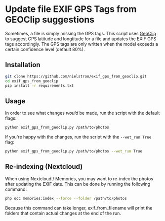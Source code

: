 # Update file EXIF GPS Tags from GEOClip suggestions

Sometimes, a file is simply missing the GPS tags.
This script uses [GeoClip](https://github.com/VicenteVivan/geo-clip) to suggest GPS latitude and longtitude  for a file and updates the EXIF GPS tags accordingly.
The GPS tags are only written when the model exceeds a certain confidence level (default 80%).

## Installation

```bash
git clone https://github.com/nielstron/exif_gps_from_geoclip.git
cd exif_gps_from_geoclip 
pip install -r requirements.txt
```

## Usage

In order to see what changes _would_ be made, run the script with the default flags:

```bash
python exif_gps_from_geoclip.py /path/to/photos
```

If you're happy with the changes, run the script with the `--wet_run True` flag:

```bash
python exif_gps_from_geoclip.py /path/to/photos --wet_run True
```


## Re-indexing (Nextcloud)

When using Nextcloud / Memories, you may want to re-index the photos after updating the EXIF date. This can be done by running the following command:

```bash
php occ memories:index --force --folder /path/to/photos
```

Because this command can take longer, exif_from_filename will print the folders that contain actual changes at the end of the run.